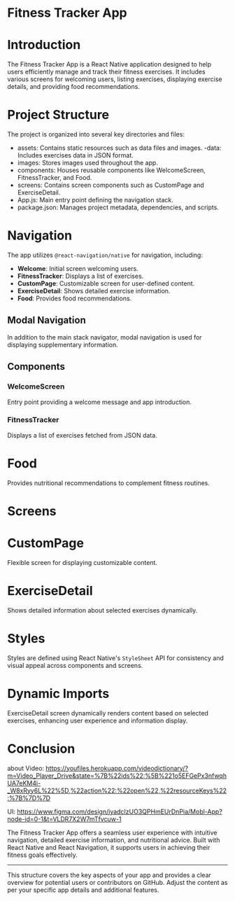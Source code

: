 # Fitness Tracker App

# Introduction

The Fitness Tracker App is a React Native application designed to help users efficiently manage and track their fitness exercises. It includes various screens for welcoming users, listing exercises, displaying exercise details, and providing food recommendations.

# Project Structure

The project is organized into several key directories and files:

- assets: Contains static resources such as data files and images.
-data: Includes exercises data in JSON format.
- images: Stores images used throughout the app.
- components: Houses reusable components like WelcomeScreen, FitnessTracker, and Food.
- screens: Contains screen components such as CustomPage and ExerciseDetail.
- App.js: Main entry point defining the navigation stack.
- package.json: Manages project metadata, dependencies, and scripts.

# Navigation

The app utilizes `@react-navigation/native` for navigation, including:

- **Welcome**: Initial screen welcoming users.
- **FitnessTracker**: Displays a list of exercises.
- **CustomPage**: Customizable screen for user-defined content.
- **ExerciseDetail**: Shows detailed exercise information.
- **Food**: Provides food recommendations.

## Modal Navigation

In addition to the main stack navigator, modal navigation is used for displaying supplementary information.

## Components

### WelcomeScreen

Entry point providing a welcome message and app introduction.

### FitnessTracker

Displays a list of exercises fetched from JSON data.

# Food

Provides nutritional recommendations to complement fitness routines.

# Screens

# CustomPage

Flexible screen for displaying customizable content.

# ExerciseDetail

Shows detailed information about selected exercises dynamically.

# Styles

Styles are defined using React Native's `StyleSheet` API for consistency and visual appeal across components and screens.

# Dynamic Imports

ExerciseDetail screen dynamically renders content based on selected exercises, enhancing user experience and information display.

# Conclusion
about Video:
https://youfiles.herokuapp.com/videodictionary/?m=Video_Player_Drive&state=%7B%22ids%22:%5B%221o5EFGePx3nfwqhUA7eKM4i-_W8xRyy6L%22%5D,%22action%22:%22open%22,%22resourceKeys%22:%7B%7D%7D

UI: https://www.figma.com/design/jyadcIzUO3QPHmEUrDnPia/Mobl-App?node-id=0-1&t=VLDR7X2W7mTfvcuw-1


The Fitness Tracker App offers a seamless user experience with intuitive navigation, detailed exercise information, and nutritional advice. Built with React Native and React Navigation, it supports users in achieving their fitness goals effectively.

---

This structure covers the key aspects of your app and provides a clear overview for potential users or contributors on GitHub. Adjust the content as per your specific app details and additional features.
